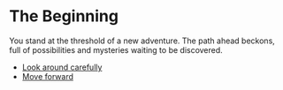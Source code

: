 # The Beginning

You stand at the threshold of a new adventure. The path ahead beckons, full of possibilities and mysteries waiting to be discovered.

- [Look around carefully](examine.md)
- [Move forward](../end/index.md)
